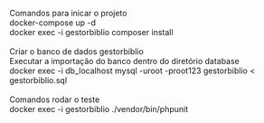 Comandos para inicar o projeto
</br>
docker-compose up -d
</br>
docker exec -i gestorbiblio composer install
</br>
</br>
Criar o banco de dados gestorbiblio
</br>
Executar a importação do banco dentro do diretório database
</br>
docker exec -i db_localhost mysql -uroot -proot123 gestorbiblio < gestorbiblio.sql
</br>
</br>
Comandos rodar o teste
</br>
docker exec -i gestorbiblio ./vendor/bin/phpunit